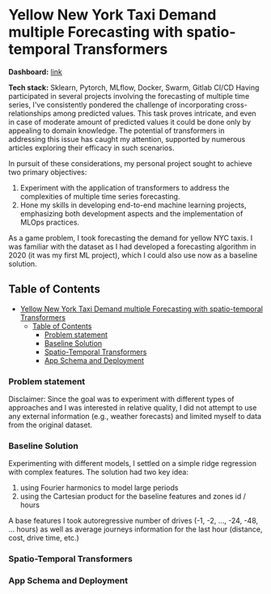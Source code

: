 # Yellow New York Taxi Demand multiple Forecasting with spatio-temporal Transformers

**Dashboard:** [link](http://158.160.113.119:8080)

**Tech stack:** Sklearn, Pytorch, MLflow, Docker, Swarm, Gitlab CI/CD
Having participated in several projects involving the forecasting of multiple time series, I've consistently pondered the challenge of incorporating cross-relationships among predicted values. This task proves intricate, and even in case of moderate amount of predicted values it could be done only by appealing to domain knowledge. The potential of transformers in addressing this issue has caught my attention, supported by numerous articles exploring their efficacy in such scenarios.

In pursuit of these considerations, my personal project sought to achieve two primary objectives:

1. Experiment with the application of transformers to address the complexities of multiple time series forecasting.
2. Hone my skills in developing end-to-end machine learning projects, emphasizing both development aspects and the implementation of MLOps practices.

As a game problem, I took forecasting the demand for yellow NYC taxis. I was familiar with the dataset as I had developed a forecasting algorithm in 2020 (it was my first ML project), which I could also use now as a baseline solution. 

## Table of Contents
- [Yellow New York Taxi Demand multiple Forecasting with spatio-temporal Transformers](#yellow-new-york-taxi-demand-multiple-forecasting-with-spatio-temporal-transformers)
  - [Table of Contents](#table-of-contents)
    - [Problem statement ](#problem-statement-)
    - [Baseline Solution ](#baseline-solution-)
    - [Spatio-Temporal Transformers ](#spatio-temporal-transformers-)
    - [App Schema and Deployment ](#app-schema-and-deployment-)

### Problem statement <a name="problem_statement"></a>

Disclaimer: Since the goal was to experiment with different types of approaches and I was interested in relative quality, I did not attempt to use any external information (e.g., weather forecasts) and limited myself to data from the original dataset.

### Baseline Solution <a name="baseline"></a>
Experimenting with different models, I settled on a simple ridge regression with complex features. The solution had two key idea:
1. using Fourier harmonics to model large periods
2. using the Cartesian product for the baseline features and zones id / hours
   
A base features I took autoregressive number of drives (-1, -2, ..., -24, -48, ... hours) as well as average journeys information for the last hour (distance, cost, drive time, etc.) 

### Spatio-Temporal Transformers <a name="transformers"></a>


### App Schema and Deployment <a name="deployment"></a>